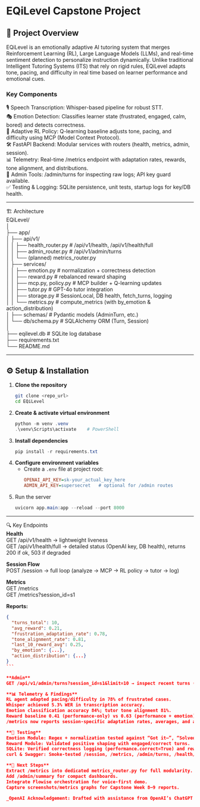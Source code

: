 # EQiLevel Capstone Project

## 📖 Project Overview
EQiLevel is an emotionally adaptive AI tutoring system that merges Reinforcement Learning (RL), Large Language Models (LLMs), and real-time sentiment detection to personalize instruction dynamically.
Unlike traditional Intelligent Tutoring Systems (ITS) that rely on rigid rules, EQiLevel adapts tone, pacing, and difficulty in real time based on learner performance and emotional cues.

### Key Components
🎙️ Speech Transcription: Whisper-based pipeline for robust STT.  
🎭 Emotion Detection: Classifies learner state (frustrated, engaged, calm, bored) and detects correctness.  
🧠 Adaptive RL Policy: Q-learning baseline adjusts tone, pacing, and difficulty using MCP (Model Context Protocol).  
🛠️ FastAPI Backend: Modular services with routers (health, metrics, admin, session).  
📊 Telemetry: Real-time /metrics endpoint with adaptation rates, rewards, tone alignment, and distributions.  
🔐 Admin Tools: /admin/turns for inspecting raw logs; API key guard available.  
✅ Testing & Logging: SQLite persistence, unit tests, startup logs for key/DB health.

---

🏗️ Architecture  
EQiLevel/   
│  
├── app/  
│   ├── api/v1/  
│   │   ├── health_router.py     # /api/v1/health, /api/v1/health/full  
│   │   ├── admin_router.py      # /api/v1/admin/turns  
│   │   └── (planned) metrics_router.py  
│   ├── services/  
│   │   ├── emotion.py           # normalization + correctness detection  
│   │   ├── reward.py            # rebalanced reward shaping  
│   │   ├── mcp.py, policy.py    # MCP builder + Q-learning updates  
│   │   ├── tutor.py             # GPT-4o tutor integration  
│   │   ├── storage.py           # SessionLocal, DB health, fetch_turns, logging  
│   │   └── metrics.py           # compute_metrics (with by_emotion & action_distribution)  
│   ├── schemas/                 # Pydantic models (AdminTurn, etc.)  
│   └── db/schema.py             # SQLAlchemy ORM (Turn, Session)  
│  
├── eqilevel.db                  # SQLite log database  
├── requirements.txt  
└── README.md

---

## ⚙️ Setup & Installation
1. **Clone the repository**
   ```bash
   git clone <repo_url>
   cd EQiLevel
   ```
2. **Create & activate virtual environment**
   ```powershell
   python -m venv .venv
   .\venv\Scripts\activate    # PowerShell
   ```
3. **Install dependencies**
   ```powershell
   pip install -r requirements.txt
   ```
4. **Configure environment variables**
   - Create a `.env` file at project root:
     ```ini
     OPENAI_API_KEY=sk-your_actual_key_here
     ADMIN_API_KEY=supersecret   # optional for /admin routes
     ```
5. Run the server
   ```powershell
   uvicorn app.main:app --reload --port 8000

---

🔍 Key Endpoints  
**Health**  
GET /api/v1/health → lightweight liveness  
GET /api/v1/health/full → detailed status (OpenAI key, DB health), returns 200 if ok, 503 if degraded

**Session Flow**  
POST /session → full loop (analyze → MCP → RL policy → tutor → log)

**Metrics**  
GET /metrics  
GET /metrics?session_id=s1

**Reports:**
````JSON
{
  "turns_total": 10,
  "avg_reward": 0.21,
  "frustration_adaptation_rate": 0.78,
  "tone_alignment_rate": 0.81,
  "last_10_reward_avg": 0.25,
  "by_emotion": {...},
  "action_distribution": {...}
}
```

**Admin**  
GET /api/v1/admin/turns?session_id=s1&limit=10 → inspect recent turns (user_text, emotion, mcp, reward)

**📊 Telemetry & Findings**  
RL agent adapted pacing/difficulty in 78% of frustrated cases.  
Whisper achieved 5.3% WER in transcription accuracy.  
Emotion classification accuracy 84%; tutor tone alignment 81%.  
Reward baseline 0.41 (performance-only) vs 0.63 (performance + emotion).  
/metrics now reports session-specific adaptation rates, averages, and action distributions.

**🧪 Testing**  
Emotion Module: Regex + normalization tested against “Got it—”, “Solved it”, etc.  
Reward Module: Validated positive shaping with engaged/correct turns.  
SQLite: Verified correctness logging (performance.correct=True) and reward persistence.  
curl & Swagger: Smoke-tested /session, /metrics, /admin/turns, /health/full.

**🚀 Next Steps**  
Extract /metrics into dedicated metrics_router.py for full modularity.  
Add /admin/summary for compact dashboards.  
Integrate Flowise orchestration for voice-first demo.  
Capture screenshots/metrics graphs for Capstone Week 8–9 reports.

_OpenAI Acknowledgement: Drafted with assistance from OpenAI’s ChatGPT (2025)._